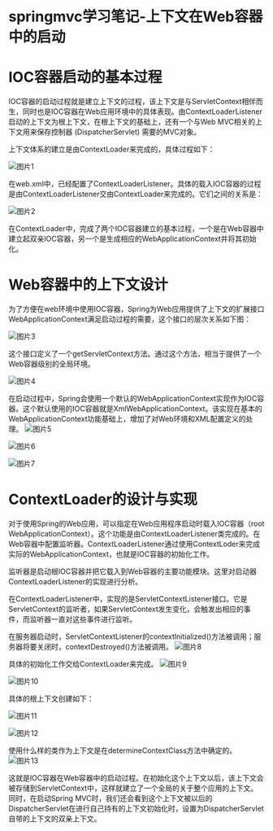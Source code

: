 # springmvc学习笔记-上下文在Web容器中的启动

# IOC容器启动的基本过程

IOC容器的启动过程就是建立上下文的过程，该上下文是与ServletContext相伴而生，同时也是IOC容器在Web应用环境中的具体表现。由ContextLoaderListener启动的上下文为根上下文，在根上下文的基础上，还有一个与Web MVC相关的上下文用来保存控制器 (DispatcherServlet) 需要的MVC对象。

上下文体系的建立是由ContextLoader来完成的，具体过程如下：

 ![图片1](E:\笔记\Spring家族\resource\图片1.png)

在web.xml中，已经配置了ContextLoaderListener。具体的载入IOC容器的过程是由ContextLoaderListener交由ContextLoader来完成的。它们之间的关系是：

 ![图片2](E:\笔记\Spring家族\resource\图片2.png)



在ContextLoader中，完成了两个IOC容器建立的基本过程，一个是在Web容器中建立起双亲IOC容器，另一个是生成相应的WebApplicationContext并将其初始化。

# Web容器中的上下文设计

为了方便在web环境中使用IOC容器，Spring为Web应用提供了上下文的扩展接口WebApplicationContext满足启动过程的需要，这个接口的层次关系如下图：

 ![图片3](E:\笔记\Spring家族\resource\图片3.png)

这个接口定义了一个getServletContext方法。通过这个方法，相当于提供了一个Web容器级别的全局环境。

 ![图片4](E:\笔记\Spring家族\resource\图片4.png)

在启动过程中，Spring会使用一个默认的WebApplicationContext实现作为IOC容器。这个默认使用的IOC容器就是XmlWebApplicationContext。该实现在基本的WebApplicationContext功能基础上，增加了对Web环境和XML配置定义的处理。 ![图片5](E:\笔记\Spring家族\resource\图片5.png)

 ![图片6](E:\笔记\Spring家族\resource\图片6.png)

 ![图片7](E:\笔记\Spring家族\resource\图片7.png)

# ContextLoader的设计与实现

对于使用Spring的Web应用，可以指定在Web应用程序启动时载入IOC容器（root WebApplicationContext）。这个功能是由ContextLoaderListener类完成的。在Web容器中配置监听器。ContextLoaderListener通过使用ContextLoder来完成实际的WebApplicationContext，也就是IOC容器的初始化工作。

监听器是启动根IOC容器并把它载入到Web容器的主要功能模块。这里对启动器ContextLoaderListener的实现进行分析。

 在ContextLoaderListener中，实现的是ServletContextListener接口。它是ServletContext的监听者，如果ServletContext发生变化，会触发出相应的事件，而监听器一直对这些事件进行监听。

在服务器启动时，ServletContextListener的contextInitialized()方法被调用；服务器将要关闭时，contextDestroyed()方法被调用。 ![图片8](E:\笔记\Spring家族\resource\图片8.png)

具体的初始化工作交给ContextLoader来完成。 ![图片9](E:\笔记\Spring家族\resource\图片9.png)

 ![图片10](E:\笔记\Spring家族\resource\图片10.png)

具体的根上下文创建如下：

 ![图片11](E:\笔记\Spring家族\resource\图片11.png)

![图片12](E:\笔记\Spring家族\resource\图片12.png)

使用什么样的类作为上下文是在determineContextClass方法中确定的。 ![图片13](E:\笔记\Spring家族\resource\图片13.png)

这就是IOC容器在Web容器中的启动过程。在初始化这个上下文以后，该上下文会被存储到ServletContext中，这样就建立了一个全局的关于整个应用的上下文。同时，在启动Spring MVC时，我们还会看到这个上下文被以后的DispatcherServlet在进行自己持有的上下文初始化时，设置为DispatcherServlet自带的上下文的双亲上下文。

